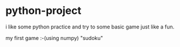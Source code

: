 # python-project

i like some python practice and try to some basic game just like a fun.

my first game :-(using numpy)
"sudoku" 
